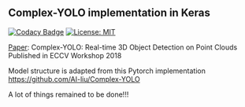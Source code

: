 ## Complex-YOLO implementation in Keras

[![Codacy Badge](https://api.codacy.com/project/badge/Grade/c54bff32c6b44b9e8aae433ab2018494)](https://app.codacy.com/app/dtczhl/dtc-Complex-YOLO-Keras?utm_source=github.com&utm_medium=referral&utm_content=dtczhl/dtc-Complex-YOLO-Keras&utm_campaign=Badge_Grade_Dashboard)
[![License: MIT](https://img.shields.io/badge/License-MIT-yellow.svg)](https://opensource.org/licenses/MIT)
&nbsp;

[Paper](https://arxiv.org/abs/1803.06199): Complex-YOLO: Real-time 3D Object Detection on Point Clouds
Published in ECCV Workshop 2018

Model structure is adapted from this Pytorch implementation
<https://github.com/AI-liu/Complex-YOLO>

A lot of things remained to be done!!!
